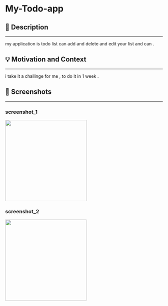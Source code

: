 # My-Todo-app

<!---  <OWNER> faisalha98 <REPOSITORY> My-Todo-app. -->



## :scroll: Description
---
my application is todo list can add and delete and edit your list and can .


## :bulb: Motivation and Context
---
i take it a challinge for me , to do it in 1 week .

## :camera_flash: Screenshots
---
### screenshot_1
<img src="https://user-images.githubusercontent.com/91477096/139555544-0c045ac5-03ac-4b40-bd56-d0fc2e49e52d.png" width="260">

### screenshot_2
<img src="https://user-images.githubusercontent.com/91477096/139555623-5d8896e4-a52b-41c3-b4db-92a813e96c65.png" width="260">
